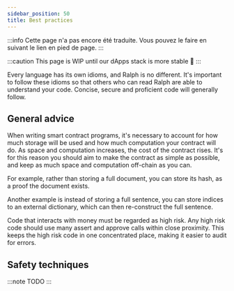 ```yaml
---
sidebar_position: 50
title: Best practices
---
```


:::info
Cette page n'a pas encore été traduite. Vous pouvez le faire en suivant le lien en pied de page.
:::

:::caution
This page is WIP until our dApps stack is more stable 🚧
:::

Every language has its own idioms, and Ralph is no different. It's important to
follow these idioms so that others who can read Ralph are able to understand
your code. Concise, secure and proficient code will generally follow.

## General advice

When writing smart contract programs, it's necessary to account for how much
storage will be used and how much computation your contract will do.
As space and computation increases, the cost of the contract rises. It's for
this reason you should aim to make the contract as simple as possible, and keep
as much space and computation off-chain as you can.

For example, rather than storing a full document, you can store its hash, as
a proof the document exists.

Another example is instead of storing a full sentence, you can store indices
to an external dictionary, which can then re-construct the full sentence.

Code that interacts with money must be regarded as high risk. Any high risk
code should use many assert and approve calls within close proximity. This
keeps the high risk code in one concentrated place, making it easier to audit
for errors.

## Safety techniques

:::note
TODO
:::
